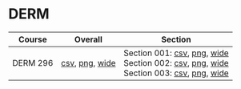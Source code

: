 # DERM

| Course | Overall | Section |
| ------ | ------- | ------- |
| DERM 296 | [csv](https://github.com/UCSD-Historical-Enrollment-Data/2024Winter/blob/main/overall/DERM%20296.csv), [png](https://raw.githubusercontent.com/UCSD-Historical-Enrollment-Data/2024Winter/main/plot_overall/DERM%20296.png), [wide](https://raw.githubusercontent.com/UCSD-Historical-Enrollment-Data/2024Winter/main/plot_overall_wide/DERM%20296.png) | Section 001: [csv](https://github.com/UCSD-Historical-Enrollment-Data/2024Winter/blob/main/section/DERM%20296_001.csv), [png](https://raw.githubusercontent.com/UCSD-Historical-Enrollment-Data/2024Winter/main/plot_section/DERM%20296_001.png), [wide](https://raw.githubusercontent.com/UCSD-Historical-Enrollment-Data/2024Winter/main/plot_section_wide/DERM%20296_001.png)<br>Section 002: [csv](https://github.com/UCSD-Historical-Enrollment-Data/2024Winter/blob/main/section/DERM%20296_002.csv), [png](https://raw.githubusercontent.com/UCSD-Historical-Enrollment-Data/2024Winter/main/plot_section/DERM%20296_002.png), [wide](https://raw.githubusercontent.com/UCSD-Historical-Enrollment-Data/2024Winter/main/plot_section_wide/DERM%20296_002.png)<br>Section 003: [csv](https://github.com/UCSD-Historical-Enrollment-Data/2024Winter/blob/main/section/DERM%20296_003.csv), [png](https://raw.githubusercontent.com/UCSD-Historical-Enrollment-Data/2024Winter/main/plot_section/DERM%20296_003.png), [wide](https://raw.githubusercontent.com/UCSD-Historical-Enrollment-Data/2024Winter/main/plot_section_wide/DERM%20296_003.png) |
